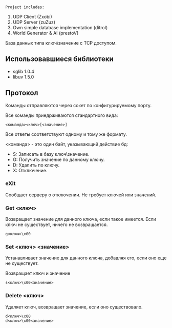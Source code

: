 	

###	
	Project includes:

1. UDP Client (Zxobi)
2. UDP Server (zuZuz)
3. Own simple database implementation (ditrol)
4. World Generator & AI (prestoV)



База данных типа ключ\значение с TCP доступом. 


## Использовавшиеся библиотеки

- sglib 1.0.4 
- libuv 1.5.0

## Протокол

Команды отправляются через сокет по конфигурируемому порту.

Все команды приедрживаются стандартного вида:

    <команда><ключ>[<значение>]

Все ответы соответствуют одному и тому же формату.

<команда> - это один байт, указывающий действие бд:

- S: Записать в базу ключ\значение.
- G: Получить значение по данному ключу.
- D: Удалить по ключу.
- X: Отключение.


### eXit

Сообщает серверу о отключении. 
Не требует ключей или значений.

### Get <ключ>

Возвращает значение для данного ключа, если такое имеется.
Если ключ не существует, ничего не возвращается.

    g<ключ>\x00

### Set <ключ> <значение>

Устанавливает значение для данного ключа, добавляя его, если оно еще не существует.

Возвращает ключ и значение

    s<ключ>\x00<значение>

### Delete <ключ>

Удаляет ключ, возвращает значение, если оно существовало.

    d<ключ>\x00
    d<ключ>\x00<значение>

###
